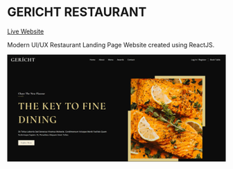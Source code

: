 GERICHT RESTAURANT
==================  

[Live Website]()  

Modern UI/UX Restaurant Landing Page Website created using ReactJS.  

![Welcome Page](./assets/welcome_page.png)